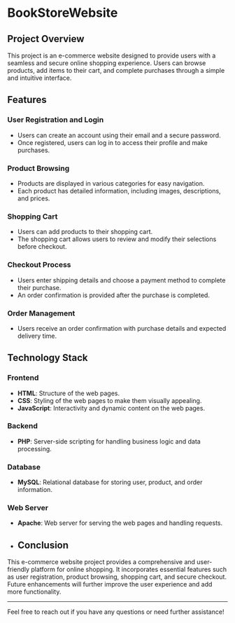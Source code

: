 # BookStoreWebsite


## Project Overview

This project is an e-commerce website designed to provide users with a seamless and secure online shopping experience. Users can browse products, add items to their cart, and complete purchases through a simple and intuitive interface.

## Features

### User Registration and Login
- Users can create an account using their email and a secure password.
- Once registered, users can log in to access their profile and make purchases.

### Product Browsing
- Products are displayed in various categories for easy navigation.
- Each product has detailed information, including images, descriptions, and prices.

### Shopping Cart
- Users can add products to their shopping cart.
- The shopping cart allows users to review and modify their selections before checkout.

### Checkout Process
- Users enter shipping details and choose a payment method to complete their purchase.
- An order confirmation is provided after the purchase is completed.

### Order Management
- Users receive an order confirmation with purchase details and expected delivery time.

## Technology Stack

### Frontend
- **HTML**: Structure of the web pages.
- **CSS**: Styling of the web pages to make them visually appealing.
- **JavaScript**: Interactivity and dynamic content on the web pages.

### Backend
- **PHP**: Server-side scripting for handling business logic and data processing.

### Database
- **MySQL**: Relational database for storing user, product, and order information.

### Web Server
- **Apache**: Web server for serving the web pages and handling requests.

- ## Conclusion

This e-commerce website project provides a comprehensive and user-friendly platform for online shopping. It incorporates essential features such as user registration, product browsing, shopping cart, and secure checkout. Future enhancements will further improve the user experience and add more functionality.

---

Feel free to reach out if you have any questions or need further assistance!

